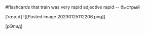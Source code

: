#flashcards
that train was very rapid
adjective 
rapid -- быстрый
<!--SR:!2023-02-24,4,270-->
[ˈræpɪd]
![[Pasted image 20230125112206.png]]


[рЭпид]